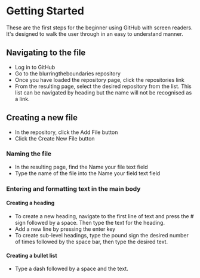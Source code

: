 # Getting Started
These are the first steps for the beginner using GitHub with screen readers.
It's designed to walk the user through in an easy to understand manner.

## Navigating to the file
- Log in to GitHub
- Go to the blurringtheboundaries repository
- Once you have loaded the repository page, click the repositories link
- From the resulting page, select the desired repository from the list.  This list can be navigated by heading but the name will not be recognised as a link.

## Creating a new file
- In the repository, click the Add File button
- Click the Create New File button

### Naming the file
- In the resulting page, find the Name your file text field
- Type the name of the file into the Name your field text field 

### Entering and formatting text in the main body 
#### Creating a heading
- To create a new heading, navigate to the first line of text and press the # sign followed by a space. Then type the text for the heading.
- Add a new line by pressing the enter key
- To create sub-level headings, type the pound sign the desired number of times followed by the space bar, then type the desired text.
  
#### Creating a bullet list
- Type a dash followed by a space and the text.
